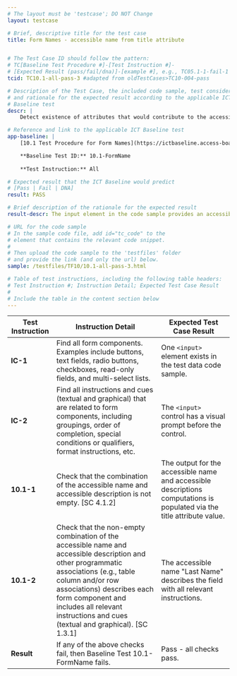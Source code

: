 ```yaml
---
# The layout must be 'testcase'; DO NOT Change
layout: testcase

# Brief, descriptive title for the test case
title: Form Names - accessible name from title attribute


# The Test Case ID should follow the pattern: 
# TC[Baseline Test Procedure #]-[Test Instruction #]-
# [Expected Result (pass/fail/dna)]-[example #], e.g., TC05.1-1-fail-1
tcid: TC10.1-all-pass-3 #adapted from oldTestCases>TC10-004-pass

# Description of the Test Case, the included code sample, test considerations,
# and rationale for the expected result according to the applicable ICT
# Baseline test
descr: | 
    Detect existence of attributes that would contribute to the accessible name and accessible description computation and calculate the text alternative output for the image. Then determine whether the text alternative output for the image provides an equivalent description of the image. The code sample provides an equivalent description of the image in an aria-label attribute. A successful test should identify a passing implementation against Baseline Test 10.1 FormName.

# Reference and link to the applicable ICT Baseline test
app-baseline: | 
    [10.1 Test Procedure for Form Names](https://ictbaseline.access-board.gov/10Forms/#101-test-procedure-for-form-names)

    **Baseline Test ID:** 10.1-FormName
    
    **Test Instruction:** All

# Expected result that the ICT Baseline would predict
# [Pass | Fail | DNA]
result: PASS

# Brief description of the rationale for the expected result
result-descr: The input element in the code sample provides an accessible name value via implementation of a title attribute.

# URL for the code sample
# In the sample code file, add id="tc_code" to the 
# element that contains the relevant code snippet.
#
# Then upload the code sample to the 'testfiles' folder 
# and provide the link (and only the url) below.
sample: /testfiles/TF10/10.1-all-pass-3.html

# Table of test instructions, including the following table headers: 
# Test Instruction #; Instruction Detail; Expected Test Case Result
#
# Include the table in the content section below
---
```

| Test Instruction | Instruction Detail | Expected Test Case Result |
|------------------|--------------------|---------------------------|
| **IC-1** | Find all form components. Examples include buttons, text fields, radio buttons, checkboxes, read-only fields, and multi-select lists. | One `<input>` element exists in the test data code sample. |
| **IC-2** | Find all instructions and cues (textual and graphical) that are related to form components, including groupings, order of completion, special conditions or qualifiers, format instructions, etc. | The `<input>` control has a visual prompt before the control. |
| **10.1-1** | Check that the combination of the accessible name and accessible description is not empty. [SC 4.1.2] | The output for the accessible name and accessible descriptions computations is populated via the title attribute value. | 
| **10.1-2** | Check that the non-empty combination of the accessible name and accessible description and other programmatic associations (e.g., table column and/or row associations) describes each form component and includes all relevant instructions and cues (textual and graphical). [SC 1.3.1] | The accessible name "Last Name" describes the field with all relevant instructions. |
| **Result** | If any of the above checks fail, then Baseline Test 10.1-FormName fails. | Pass - all checks pass. |